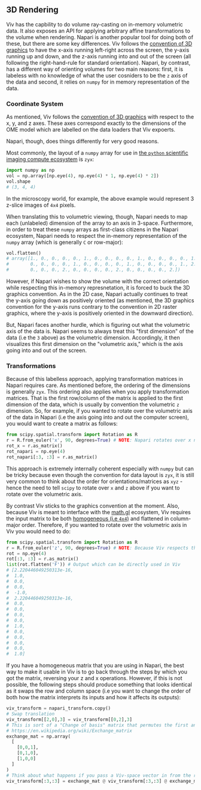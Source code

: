 ## 3D Rendering

Viv has the capbility to do volume ray-casting on in-memory volumetric data. It also exposes an API for applying arbitrary affine transformations to the volume when rendering. Napari is another popular tool for doing both of these, but there are some key differences. Viv follows the [convention of 3D graphics](https://northstar-www.dartmouth.edu/doc/idl/html_6.2/Coordinates_of_3-D_Graphics.html) to have the x-axis running left-right across the screen, the y-axis running up and down, and the z-axis running into and out of the screen (all following the right-hand-rule for standard orientation). Napari, by contrast, has a different way of orienting volumes for two main reasons: first, it is labeless with no knowledge of what the user cosniders to be the `z` axis of the data and second, it relies on `numpy` for in memory representation of the data.

### Coordinate System

As mentioned, Viv follows the [convention of 3D graphics](https://northstar-www.dartmouth.edu/doc/idl/html_6.2/Coordinates_of_3-D_Graphics.html) with respect to the x, y, and z axes. These axes correspond exactly to the dimensions of the OME model which are labelled on the data loaders that Viv expoerts.

Napari, though, does things differently for very good reasons.

Most commonly, the layout of a `numpy` array for use in [the `python` scientific imaging compute ecosystem](https://scikit-image.org/docs/dev/user_guide/numpy_images.html#coordinate-conventions) is `zyx`:

```python
import numpy as np
vol = np.array([np.eye(4), np.eye(4) * 1, np.eye(4) * 2])
vol.shape
# (3, 4, 4)
```

In the microscopy world, for example, the above example would represent 3 z-slice images of `4x4` pixels.

When translating this to volumetric viewing, though, Napari needs to map each (unlabeled) dimension of the array to an axis in 3-space. Furthermore, in order to treat these `numpy` arrays as first-class citizens in the Napari ecosystem, Napari needs to respect the in-memory representation of the `numpy` array (which is generally `C` or row-major):

```python
vol.flatten()
# array([1., 0., 0., 0., 0., 1., 0., 0., 0., 0., 1., 0., 0., 0., 0., 1., 1.,
#        0., 0., 0., 0., 1., 0., 0., 0., 0., 1., 0., 0., 0., 0., 1., 2., 0.,
#        0., 0., 0., 2., 0., 0., 0., 0., 2., 0., 0., 0., 0., 2.])
```

However, if Napari wishes to show the volume with the correct orientation while respecting this in-memory represnetation, it is forced to buck the 3D graphics convention. As in the 2D case, Napari actually continues to treat the y-axis going down as positively oriented (as mentioned, the 3D graphics convention for the y-axis runs contrary to the convention in 2D raster graphics, where the y-axis is positively oriented in the downward direction).

But, Napari faces another hurdle, which is figuring out what the volumetric axis of the data is. Napari seems to always treat this "first dimension" of the data (i.e the `3` above) as the volumetric dimension. Accordingly, it then visualizes this first dimension on the "volumetric axis," which is the axis going into and out of the screen.

### Transformations

Because of this labelless approach, applying transformation matrices in Napari requires care. As mentioned before, the ordering of the dimensions is generally `zyx`. This ordering also applies when you apply transformation matrices. That is the first row/column of the matrix is applied to the first dimension of the data, which is usually by convention the volumetric `z` dimension. So, for example, if you wanted to rotate over the volumetric axis of the data in Napari (i.e the axis going into and out the computer screen), you would want to create a matrix as follows:

```python
from scipy.spatial.transform import Rotation as R
r = R.from_euler('x', 90, degrees=True) # NOTE: Napari rotates over x not z because scipy considers `x` as the first column/row while Napari considers the first column/row as transforming the z direction
rot_x = r.as_matrix()
rot_napari = np.eye(4)
rot_napari[:3, :3] = r.as_matrix()
```

This approach is extremely internally coherent especially with `numpy` but can be tricky because even though the convention for data layout is `zyx`, it is still very common to think about the order for orientations/matrices as `xyz` - hence the need to tell `scipy` to rotate over `x` and `z` above if you want to rotate over the volumetric axis.

By contrast Viv sticks to the graphics convention at the moment. Also, because Viv is meant to interface with the [math.gl](math.gl) ecosystem, Viv requires the input matrix to be both [homogeneous (i.e `4x4`)](https://en.wikipedia.org/wiki/Homogeneous_coordinates#Use_in_computer_graphics_and_computer_vision) and flattened in column-major order. Therefore, if you wanted to rotate over the volumetric axis in Viv you would need to do:

```python
from scipy.spatial.transform import Rotation as R
r = R.from_euler('z', 90, degrees=True) # NOTE: Because Viv respects the graphics convention, Viv and scipy agree on what `z` is.
rot = np.eye(4)
rot[:3, :3] = r.as_matrix()
list(rot.flatten('F')) # Output which can be directly used in Viv
# [2.220446049250313e-16,
#  1.0,
#  0.0,
#  0.0,
#  -1.0,
#  2.220446049250313e-16,
#  0.0,
#  0.0,
#  0.0,
#  0.0,
#  1.0,
#  0.0,
#  0.0,
#  0.0,
#  0.0,
#  1.0]
```

If you have a homogeneous matrix that you are using in Napari, the best way to make it usable in Viv is to go back through the steps by which you got the matrix, reversing your z and x operations. However, if this is not possible, the following steps should produce something that looks identical as it swaps the row and column space (i.e you want to change the order of both how the matrix interprets its inputs and how it affects its outputs):

```python
viv_transform = napari_transform.copy()
# Swap translation
viv_transform[[2,0],3] = viv_transform[[0,2],3]
# This is sort of a "Change of basis" matrix that permutes the first and last basis vectors
# https://en.wikipedia.org/wiki/Exchange_matrix
exchange_mat = np.array(
  [
    [0,0,1],
    [0,1,0],
    [1,0,0]
  ]
)
# Think about what happens if you pass a Viv-space vector in from the right - first it has its z and x axes swapped which takes it to "Napari-space," then you do the Napari transform, and then you need to reconvert that transformed vector from "Napari-space" back to the original "Viv-space".
viv_transform[:3,:3] = exchange_mat @ viv_transform[:3,:3] @ exchange_mat
```
